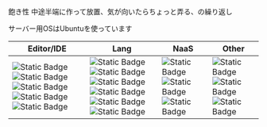 飽き性 中途半端に作って放置、気が向いたらちょっと弄る、の繰り返し

サーバー用OSはUbuntuを使っています

|Editor/IDE|Lang|NaaS|Other|
|-|-|-|-|
|![Static Badge](https://img.shields.io/badge/cli_only-vim-darkgreen?style=for-the-badge&logo=vim) ![Static Badge](https://img.shields.io/badge/vscode-007ACC?style=for-the-badge&logo=visualstudiocode) ![Static Badge](https://img.shields.io/badge/visual_studio-5C2D91?style=for-the-badge&logo=visualstudio) ![Static Badge](https://img.shields.io/badge/arduino_ide-00878F?style=for-the-badge&logo=arduino) ![Static Badge](https://img.shields.io/badge/android_studio-4081EC?style=for-the-badge&logo=androidstudio)|![Static Badge](https://img.shields.io/badge/python-ffe600?style=for-the-badge&logo=python) ![Static Badge](https://img.shields.io/badge/html-faad87?style=for-the-badge&logo=html5) ![Static Badge](https://img.shields.io/badge/javascript-black?style=for-the-badge&logo=javascript) ![Static Badge](https://img.shields.io/badge/php-94C694?style=for-the-badge&logo=php) ![Static Badge](https://img.shields.io/badge/C%23-512BD4?style=for-the-badge&logo=csharp) ![Static Badge](https://img.shields.io/badge/kotlin-F78505?style=for-the-badge&logo=kotlin)|![Static Badge](https://img.shields.io/badge/cloudflare-e3e3e3?style=for-the-badge&logo=cloudflare) ![Static Badge](https://img.shields.io/badge/pages-e3e3e3?style=for-the-badge&logo=cloudflarepages) ![Static Badge](https://img.shields.io/badge/workers-e3e3e3?style=for-the-badge&logo=cloudflareworkers)|![Static Badge](https://img.shields.io/badge/node.js-3E3F3A?style=for-the-badge&logo=nodedotjs) ![Static Badge](https://img.shields.io/badge/proxmox-black?style=for-the-badge&logo=proxmox) ![Static Badge](https://img.shields.io/badge/🌱larning-k8s-326CE5?style=for-the-badge&logo=kubernetes)|
